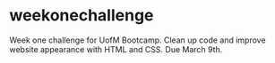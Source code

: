 # weekonechallenge
Week one challenge for UofM Bootcamp. Clean up code and improve website appearance with HTML and CSS. Due March 9th.
